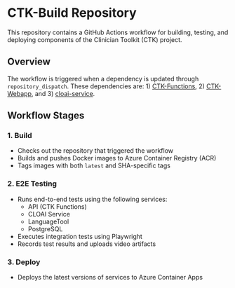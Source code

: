 # CTK-Build Repository

This repository contains a GitHub Actions workflow for building, testing, and deploying components of the Clinician Toolkit (CTK) project.

## Overview

The workflow is triggered when a dependency is updated through `repository_dispatch`. These dependencies are: 1) [CTK-Functions](https://github.com/childmindresearch/ctk-functions), 2) [CTK-Webapp](https://github.com/childmindresearch/ctk-webapp), and 3) [cloai-service](https://github.com/childmindresearch/cloai-service).

## Workflow Stages

### 1. Build
- Checks out the repository that triggered the workflow
- Builds and pushes Docker images to Azure Container Registry (ACR)
- Tags images with both `latest` and SHA-specific tags

### 2. E2E Testing
- Runs end-to-end tests using the following services:
  - API (CTK Functions)
  - CLOAI Service
  - LanguageTool
  - PostgreSQL
- Executes integration tests using Playwright
- Records test results and uploads video artifacts

### 3. Deploy
- Deploys the latest versions of services to Azure Container Apps
